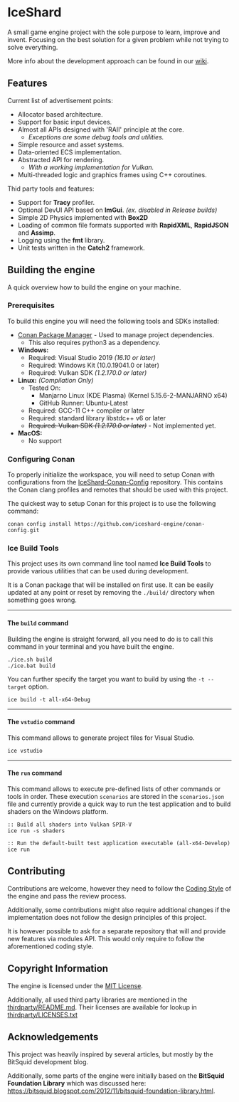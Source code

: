 # IceShard

A small game engine project with the sole purpose to learn, improve and invent.
Focusing on the best solution for a given problem while not trying to solve everything.

More info about the development approach can be found in our [wiki](https://github.com/iceshard-engine/engine/wiki).

## Features

Current list of advertisement points:
* Allocator based architecture.
* Support for basic input devices.
* Almost all APIs designed with 'RAII' principle at the core.
    * _Exceptions are some debug tools and utilities._
* Simple resource and asset systems.
* Data-oriented ECS implementation.
* Abstracted API for rendering.
    * _With a working implementation for Vulkan._
* Multi-threaded logic and graphics frames using C++ coroutines.

Thid party tools and features:
* Support for **Tracy** profiler.
* Optional DevUI API based on **ImGui**. _(ex. disabled in Release builds)_
* Simple 2D Physics implemented with **Box2D**
* Loading of common file formats supported with **RapidXML**, **RapidJSON** and **Assimp**.
* Logging using the **fmt** library.
* Unit tests written in the **Catch2** framework.

## Building the engine

A quick overview how to build the engine on your machine.

### Prerequisites
To build this engine you will need the following tools and SDKs installed:
* [Conan Package Manager](https://conan.io/) - Used to manage project dependencies.
   * This also requires python3 as a dependency.
* **Windows:**
   * Required: Visual Studio 2019 _(16.10 or later)_
   * Required: Windows Kit (10.0.19041.0 or later)
   * Required: Vulkan SDK _(1.2.170.0 or later)_
* **Linux:** _(Compilation Only)_
   * Tested On:
      * Manjarno Linux (KDE Plasma) (Kernel 5.15.6-2-MANJARNO x64)
      * GitHub Runner: Ubuntu-Latest
   * Required: GCC-11 C++ compiler or later
   * Required: standard library libstdc++ v6 or later
   * ~~Required: Vulkan SDK _(1.2.170.0 or later)_~~ - Not implemented yet.
* **MacOS:**
   * No support

### Configuring Conan

To properly initialize the workspace, you will need to setup Conan with configurations from the [IceShard-Conan-Config](https://github.com/iceshard-engine/conan-config.git) repository.
This contains the Conan clang profiles and remotes that should be used with this project.

The quickest way to setup Conan for this project is to use the following command:

```
conan config install https://github.com/iceshard-engine/conan-config.git
```

### Ice Build Tools

This project uses its own command line tool named **Ice Build Tools** to provide various utilities that can be used during development.

It is a Conan package that will be installed on first use. It can be easily updated at any point or reset by removing the `./build/` directory when something goes wrong.

---
#### The `build` command

Building the engine is straight forward, all you need to do is to call this command in your terminal and you have built the engine.

    ./ice.sh build
    ./ice.bat build

You can further specify the target you want to build by using the `-t --target` option.

    ice build -t all-x64-Debug

---
#### The `vstudio` command

This command allows to generate project files for Visual Studio.

    ice vstudio

---
#### The `run` command

This command allows to execute pre-defined lists of other commands or tools in order. These execution `scenarios` are stored in the `scenarios.json` file and currently provide a quick way to run the test application and to build shaders on the Windows platform.

    :: Build all shaders into Vulkan SPIR-V
    ice run -s shaders

    :: Run the default-built test application executable (all-x64-Develop)
    ice run


## Contributing

Contributions are welcome, however they need to follow the
[Coding Style](https://github.com/iceshard-engine/coding-style) of the engine and pass the review process.

Additionally, some contributions might also require additional changes if the implementation does not follow the design principles of this project.

It is however possible to ask for a separate repository that will and provide new features via modules API. This would only require to follow the aforementioned coding style.


## Copyright Information

The engine is licensed under the [MIT License](LICENSE).

Additionally, all used third party libraries are mentioned in the [thirdparty/README.md](thirdparty/README.md).
Their licenses are available for lookup in [thirdparty/LICENSES.txt](thirdparty/LICENSES.txt)


## Acknowledgements

This project was heavily inspired by several articles, but mostly by the BitSquid development blog.

Additionally, some parts of the engine were initially based on the **BitSquid Foundation Library** which was discussed here: https://bitsquid.blogspot.com/2012/11/bitsquid-foundation-library.html.
